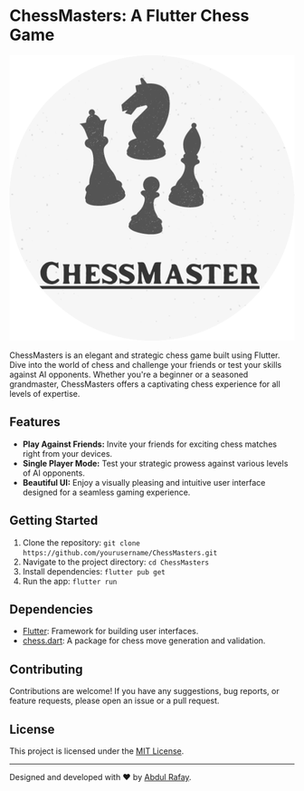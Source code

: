 # ChessMasters: A Flutter Chess Game

![ChessMasters Logo](/Screenshots/ChessMaster-Circle.png) <!-- If you have a logo, include it here -->

ChessMasters is an elegant and strategic chess game built using Flutter. Dive into the world of chess and challenge your friends or test your skills against AI opponents. Whether you're a beginner or a seasoned grandmaster, ChessMasters offers a captivating chess experience for all levels of expertise.

## Features

- **Play Against Friends:** Invite your friends for exciting chess matches right from your devices.
- **Single Player Mode:** Test your strategic prowess against various levels of AI opponents.
- **Beautiful UI:** Enjoy a visually pleasing and intuitive user interface designed for a seamless gaming experience.
<!-- - **Move Suggestions:** Get helpful move suggestions to improve your gameplay and learn new strategies.
- **Save and Review Games:** Save your ongoing games and review them later to analyze your moves. -->

<!-- ## Screenshots

![Screenshot 1](screenshots/screenshot1.png)
![Screenshot 2](screenshots/screenshot2.png)
Include screenshots of your app to showcase its UI and features -->

## Getting Started

1. Clone the repository: `git clone https://github.com/yourusername/ChessMasters.git`
2. Navigate to the project directory: `cd ChessMasters`
3. Install dependencies: `flutter pub get`
4. Run the app: `flutter run`

## Dependencies

- [Flutter](https://flutter.dev): Framework for building user interfaces.
- [chess.dart](https://pub.dev/packages/chess): A package for chess move generation and validation.
<!-- List other relevant dependencies your project uses -->

## Contributing

Contributions are welcome! If you have any suggestions, bug reports, or feature requests, please open an issue or a pull request.

## License

This project is licensed under the [MIT License](/LICENSE).

---

Designed and developed with ❤️ by [Abdul Rafay](https://github.com/rafay99-epic).